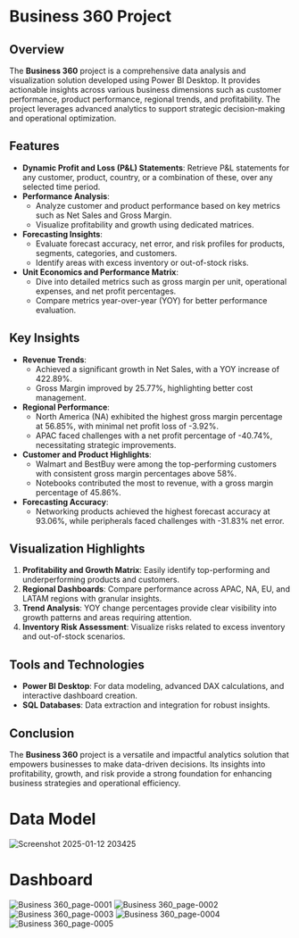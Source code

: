 # Business 360 Project

## Overview
The **Business 360** project is a comprehensive data analysis and visualization solution developed using Power BI Desktop. It provides actionable insights across various business dimensions such as customer performance, product performance, regional trends, and profitability. The project leverages advanced analytics to support strategic decision-making and operational optimization.

## Features
- **Dynamic Profit and Loss (P&L) Statements**: Retrieve P&L statements for any customer, product, country, or a combination of these, over any selected time period.
- **Performance Analysis**:
  - Analyze customer and product performance based on key metrics such as Net Sales and Gross Margin.
  - Visualize profitability and growth using dedicated matrices.
- **Forecasting Insights**:
  - Evaluate forecast accuracy, net error, and risk profiles for products, segments, categories, and customers.
  - Identify areas with excess inventory or out-of-stock risks.
- **Unit Economics and Performance Matrix**:
  - Dive into detailed metrics such as gross margin per unit, operational expenses, and net profit percentages.
  - Compare metrics year-over-year (YOY) for better performance evaluation.

## Key Insights
- **Revenue Trends**:
  - Achieved a significant growth in Net Sales, with a YOY increase of 422.89%.
  - Gross Margin improved by 25.77%, highlighting better cost management.
- **Regional Performance**:
  - North America (NA) exhibited the highest gross margin percentage at 56.85%, with minimal net profit loss of -3.92%.
  - APAC faced challenges with a net profit percentage of -40.74%, necessitating strategic improvements.
- **Customer and Product Highlights**:
  - Walmart and BestBuy were among the top-performing customers with consistent gross margin percentages above 58%.
  - Notebooks contributed the most to revenue, with a gross margin percentage of 45.86%.
- **Forecasting Accuracy**:
  - Networking products achieved the highest forecast accuracy at 93.06%, while peripherals faced challenges with -31.83% net error.

## Visualization Highlights
1. **Profitability and Growth Matrix**: Easily identify top-performing and underperforming products and customers.
2. **Regional Dashboards**: Compare performance across APAC, NA, EU, and LATAM regions with granular insights.
3. **Trend Analysis**: YOY change percentages provide clear visibility into growth patterns and areas requiring attention.
4. **Inventory Risk Assessment**: Visualize risks related to excess inventory and out-of-stock scenarios.

## Tools and Technologies
- **Power BI Desktop**: For data modeling, advanced DAX calculations, and interactive dashboard creation.
- **SQL Databases**: Data extraction and integration for robust insights.

## Conclusion
The **Business 360** project is a versatile and impactful analytics solution that empowers businesses to make data-driven decisions. Its insights into profitability, growth, and risk provide a strong foundation for enhancing business strategies and operational efficiency.

# Data Model
![Screenshot 2025-01-12 203425](https://github.com/user-attachments/assets/aedc76bf-c88f-423b-83ad-f3ef49326562)

# Dashboard
![Business 360_page-0001](https://github.com/user-attachments/assets/0441f924-83b3-4b67-8181-4c1e117308de)
![Business 360_page-0002](https://github.com/user-attachments/assets/99bd74a7-f03d-4260-907c-6b9011120573)
![Business 360_page-0003](https://github.com/user-attachments/assets/2b21ce8a-6678-4237-b222-afb8213788cf)
![Business 360_page-0004](https://github.com/user-attachments/assets/948a02f3-977f-4d28-8c2e-cc721d712024)
![Business 360_page-0005](https://github.com/user-attachments/assets/d794e6a8-a2c4-40ba-848c-be7261884832)


